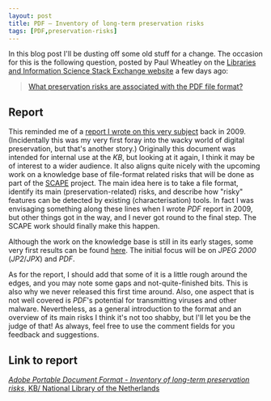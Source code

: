 ```yaml
---
layout: post
title: PDF – Inventory of long-term preservation risks
tags: [PDF,preservation-risks]
---
```


In this blog post I'll be dusting off some old stuff for a change. The occasion for this is the following question,  posted by Paul Wheatley on the [Libraries and Information Science Stack Exchange website][LibStack] a few days ago:
> [What preservation risks are associated with the PDF file format?][PDFStack]

<!-- more -->

## Report

This reminded me of a [report I wrote on this very subject][PDFPreservationRisks]  back in 2009. (Incidentally this was my very first foray into the wacky world of digital preservation, but that's another story.) Originally this document was intended for internal use at the *KB*, but looking at it again, I think it may be of interest to a wider audience. It also aligns quite nicely with the upcoming work on a knowledge base of file-format related risks that will be done as part of the [SCAPE][SCAPE] project. The main idea here is to take a file format, identify its main (preservation-related) risks, and describe how "risky" features can be detected by existing (characterisation) tools. In fact I was envisaging something along these lines when I wrote *PDF* report in 2009, but other things got in the way, and I never got round to the final step. The SCAPE work should finally make this happen. 

Although the work on the knowledge base is still in its early stages, some very first results can be found [here][KnowledgeBase]. The initial focus will be on *JPEG 2000* (*JP2*/*JPX*) and *PDF*.

As for the report, I should add that some of it is a little rough around the edges, and you may note some gaps and not-quite-finished bits. This is also why we never released this first time around. Also, one aspect that is not well covered is *PDF*'s potential for transmitting viruses and other malware. Nevertheless, as a general introduction to the format and an overview of its main risks I think it's not too shabby, but I'll let you be the judge of that! As always, feel free to use the comment fields for you feedback and suggestions.

## Link to report

[*Adobe Portable Document Format - Inventory of long-term preservation risks*, KB/ National Library of the Netherlands][PDFPreservationRisks]

[PDFPreservationRisks]: https://zenodo.org/record/801661

[PDFStack]:http://libraries.stackexchange.com/questions/964/what-preservation-risks-are-associated-with-the-pdf-file-format

[SCAPE]:http://www.scape-project.eu/

[LibStack]:http://libraries.stackexchange.com/

[KnowledgeBase]:http://wiki.opf-labs.org/display/TR/Formats